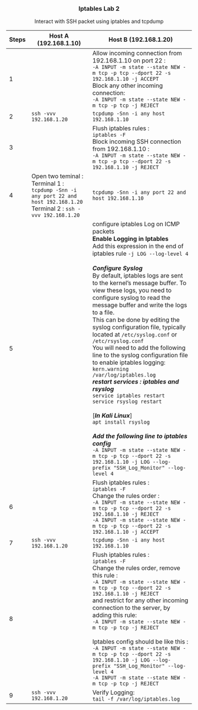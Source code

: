 
<br />
<div align="center">
  <h3 align="center">Iptables Lab 2</h3>
  <p align="center">Interact with SSH packet using iptables and tcpdump<br>
</div>


| Steps | Host A (192.168.1.10) | Host B (192.168.1.20) |
| --- | --- | --- |
|1| 						 | Allow incoming connection from 192.168.1.10 on port 22 :<br> `-A INPUT -m state --state NEW -m tcp -p tcp --dport 22 -s 192.168.1.10 -j ACCEPT` <br>Block any other incoming connection: <br> `-A INPUT -m state --state NEW -m tcp -p tcp -j REJECT`
|2| `ssh -vvv 192.168.1.20` | `tcpdump -Snn -i any host 192.168.1.10` |
|3||Flush iptables rules : <br>`iptables -F`<br>Block incoming SSH connection from 192.168.1.10 : <br> `-A INPUT -m state --state NEW -m tcp -p tcp --dport 22 -s 192.168.1.10 -j REJECT`|
|4|Open two teminal : <br> Terminal 1 : `tcpdump -Snn -i any port 22 and host 192.168.1.20` <br> Terminal 2 : `ssh -vvv 192.168.1.20`|`tcpdump -Snn -i any port 22 and host 192.168.1.10`|
|5| 						 | configure iptables Log on ICMP packets <br>****Enable Logging in Iptables****<br>Add this expression in the end of iptables rule `-j LOG --log-level 4`<br><br>***Configure Syslog***<br>By default, iptables logs are sent to the kernel’s message buffer. To view these logs, you need to configure syslog to read the message buffer and write the logs to a file. <br>This can be done by editing the syslog configuration file, typically located at `/etc/syslog.conf` or `/etc/rsyslog.conf`<br>You will need to add the following line to the syslog configuration file to enable iptables logging:<br>`kern.warning /var/log/iptables.log`<br>***restart services : iptables and rsyslog***<br>`service iptables restart`<br>`service rsyslog restart`<br><br>[***In Kali Linux***]<br>`apt install rsyslog`<br><br>***Add the following line to iptables config***<br>`-A INPUT -m state --state NEW -m tcp -p tcp --dport 22 -s 192.168.1.10 -j LOG --log-prefix "SSH_Log_Monitor" --log-level 4` |
|6| 						 | Flush iptables rules : <br>`iptables -F`<br>Change the rules order : <br>`-A INPUT -m state --state NEW -m tcp -p tcp --dport 22 -s 192.168.1.10 -j REJECT` <br>`-A INPUT -m state --state NEW -m tcp -p tcp --dport 22 -s 192.168.1.10 -j ACCEPT` |
|7| `ssh -vvv 192.168.1.20` | `tcpdump -Snn -i any host 192.168.1.10` |
|8| 						 | Flush iptables rules : <br>`iptables -F`<br>Change the rules order, remove this rule : <br>`-A INPUT -m state --state NEW -m tcp -p tcp --dport 22 -s 192.168.1.10 -j REJECT`<br> and restrict for any other incoming connection to the server, by adding this rule: <br> `-A INPUT -m state --state NEW -m tcp -p tcp -j REJECT`<br><br>Iptables config should be like this : <br> `-A INPUT -m state --state NEW -m tcp -p tcp --dport 22 -s 192.168.1.10 -j LOG --log-prefix "SSH_Log_Monitor" --log-level 4`<br>`-A INPUT -m state --state NEW -m tcp -p tcp -j REJECT`|
|9| `ssh -vvv 192.168.1.20` | Verify Logging: <br>`tail -f /var/log/iptables.log ` |
